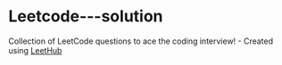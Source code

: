 # Leetcode---solution
Collection of LeetCode questions to ace the coding interview! - Created using [LeetHub](https://github.com/QasimWani/LeetHub)
